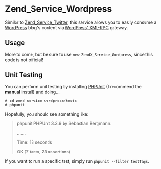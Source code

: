 [wordpress]: http://wordpress.org/ "WordPress"
[twitter]: http://framework.zend.com/manual/en/zend.service.twitter.html "Zend_Service_Twitter"
[xmlrpc]: http://codex.wordpress.org/XML-RPC_wp "WordPress' XML-RPC"
[phpunit]: http://www.phpunit.de/manual/current/en/installation.html "PHPUnit Installation"

# Zend\_Service\_Wordpress

Similar to [Zend\_Service\_Twitter][twitter], this service allows you to easily consume
a [WordPress][wordpress] blog's content via [WordPress' XML-RPC][xmlrpc] gateway.

## Usage

More to come, but be sure to use `new ZendX_Service_Wordpress`, since this code is not
official!

## Unit Testing

You can perform unit testing by installing [PHPUnit][phpunit]
(I recommend the **manual** install) and doing...

    # cd zend-service-wordpress/tests
    # phpunit

Hopefully, you should see something like:

> phpunit
> PHPUnit 3.3.9 by Sebastian Bergmann.
> 
> .......
> 
> Time: 18 seconds
> 
> OK (7 tests, 28 assertions)

If you want to run a specific test, simply run `phpunit --filter testTags`.